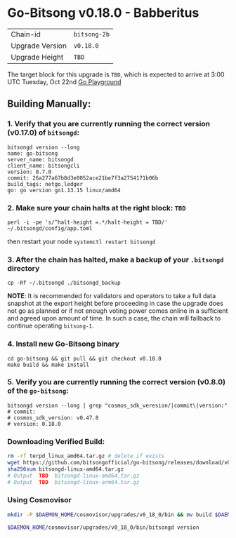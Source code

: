 # Go-Bitsong v0.18.0 - Babberitus
|                 |                                                              |
|-----------------|--------------------------------------------------------------|
| Chain-id        | `bitsong-2b`                                                  |
| Upgrade Version | `v0.18.0`                                                     |
| Upgrade Height  | `TBD`                                                    |



The target block for this upgrade is `TBD`, which is expected to arrive at 3:00 UTC Tuesday, Oct 22nd [Go Playground](https://go.dev/play/p/)

## Building Manually:

### 1. Verify that you are currently running the correct version (v0.17.0) of `bitsongd`:
```
bitsongd version --long
name: go-bitsong
server_name: bitsongd
client_name: bitsongcli
version: 0.7.0
commit: 26a277a67b8d3e0052ace21be7f3a2754171b06b
build_tags: netgo,ledger
go: go version go1.13.15 linux/amd64
```

### 2. Make sure your chain halts at the right block: `TBD`
```
perl -i -pe 's/^halt-height =.*/halt-height = TBD/' ~/.bitsongd/config/app.toml
```
then restart your node `systemctl restart bitsongd`

### 3. After the chain has halted, make a backup of your `.bitsongd` directory
```
cp -Rf ~/.bitsongd ./bitsongd_backup
```

**NOTE**: It is recommended for validators and operators to take a full data snapshot at the export height before proceeding in case the upgrade does not go as planned or if not enough voting power comes online in a sufficient and agreed upon amount of time. In such a case, the chain will fallback to continue operating `bitsong-1`.


### 4. Install new Go-Bitsong binary

```
cd go-bitsong && git pull && git checkout v0.18.0
make build && make install 
```

### 5. Verify you are currently running the correct version (v0.8.0) of the `go-bitsong`:
```
bitsongd version --long | grep "cosmos_sdk_veresion/|commit\|version:"
# commit: 
# cosmos_sdk_version: v0.47.8
# version: 0.18.0

```
### Downloading Verified Build:
```sh
rm -rf terpd_linux_amd64.tar.gz # delete if exists
wget https://github.com/bitsongofficial/go-bitsong/releases/download/v0.18.0/bitsongd-linux-amd64.tar.gz
sha256sum bitsongd-linux-amd64.tar.gz
# Output  TBD  bitsongd-linux-amd64.tar.gz
# Output  TBD  bitsongd-linux-arm64.tar.gz
```

### Using Cosmovisor 
```sh
mkdir -P $DAEMON_HOME/cosmovisor/upgrades/v0_18_0/bin && mv build $DAEMON_HOME/cosmovisor/upgrades/v0_18_0/bin 

$DAEMON_HOME/cosmovisor/upgrades/v0_18_0/bin/bitsongd version
```